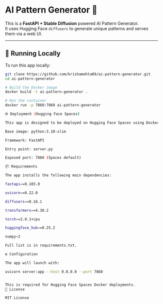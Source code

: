 # AI Pattern Generator 🎨

This is a **FastAPI + Stable Diffusion** powered AI Pattern Generator.  
It uses Hugging Face `diffusers` to generate unique patterns and serves them via a web UI.

---

## 🚀 Running Locally

To run this app locally:

```bash
git clone https://github.com/krishamehta09/ai-pattern-generator.git
cd ai-pattern-generator

# Build the Docker image
docker build -t ai-pattern-generator .

# Run the container
docker run -p 7860:7860 ai-pattern-generator

🌐 Deployment (Hugging Face Spaces)

This app is designed to be deployed on Hugging Face Spaces using Docker.

Base image: python:3.10-slim

Framework: FastAPI

Entry point: server.py

Exposed port: 7860 (Spaces default)

📦 Requirements

The app installs the following main dependencies:

fastapi==0.103.0

uvicorn==0.22.0

diffusers==0.16.1

transformers==4.30.2

torch==2.0.1+cpu

huggingface_hub==0.25.2

numpy<2

Full list is in requirements.txt.

⚙️ Configuration

The app will launch with:

uvicorn server:app --host 0.0.0.0 --port 7860


This is required for Hugging Face Spaces Docker deployments.
📜 License

MIT License